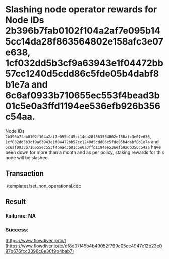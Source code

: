 # Slashing node operator rewards for Node IDs 2b396b7fab0102f104a2af7e095b145cc14da28f863564802e158afc3e07e638, 1cf032dd5b3cf9a63943e1f04472bb57cc1240d5cdd86c5fde05b4dabf8b1e7a and 6c6af0933b710655ec553f4bead3b01c5e0a3ffd1194ee536efb926b356c54aa.

Node IDs `2b396b7fab0102f104a2af7e095b145cc14da28f863564802e158afc3e07e638`, `1cf032dd5b3cf9a63943e1f04472bb57cc1240d5cdd86c5fde05b4dabf8b1e7a` and `6c6af0933b710655ec553f4bead3b01c5e0a3ffd1194ee536efb926b356c54aa` have been down for more than a month and as per policy, staking rewards for this node will be slashed.

## Transaction 
./templates/set_non_operational.cdc

## Result

### Failures: NA

### Success:
[https://www.flowdiver.io/tx/](https://www.flowdiver.io/tx/df8d07f45b4b49052f799c05ce4947e12b23e097b676fcc3396c8e30f9b4bab7) 
